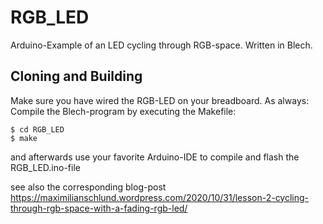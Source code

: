 # RGB_LED
Arduino-Example of an LED cycling through RGB-space. Written in Blech.

## Cloning and Building

Make sure you have wired the RGB-LED on your breadboard.
As always: Compile the Blech-program by executing the Makefile:

```
$ cd RGB_LED
$ make
```
and afterwards use your favorite Arduino-IDE to compile and flash the RGB_LED.ino-file

see also the corresponding blog-post https://maximilianschlund.wordpress.com/2020/10/31/lesson-2-cycling-through-rgb-space-with-a-fading-rgb-led/
